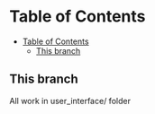 # Table of Contents

- [Table of Contents](#table-of-contents)
  - [This branch](#this-branch)

## This branch

All work in user_interface/ folder
